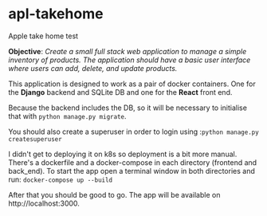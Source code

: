 # apl-takehome
Apple take home test

**Objective**: 
_Create a small full stack web application to manage a simple inventory of products. The 
application should have a basic user interface where users can add, delete, and update products._

This application is designed to work as a pair of docker containers. One for the **Django** backend and SQLite DB and one for the **React** front end.

Because the backend includes the DB, so it will be necessary to initialise that with `python manage.py migrate`. 

You should also create a superuser in order to login using :`python manage.py createsuperuser`


I didn't get to deploying it on k8s so deployment is a bit more manual. 
There's a dockerfile and a docker-compose in each directory (frontend and back_end). To start the app open a terminal window in both directories and run:
`docker-compose up --build`

After that you should be good to go. The app will be available on http://localhost:3000.
